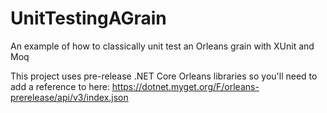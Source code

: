 # UnitTestingAGrain
An example of how to classically unit test an Orleans grain with XUnit and Moq

This project uses pre-release .NET Core Orleans libraries so you'll need to add a reference to here: https://dotnet.myget.org/F/orleans-prerelease/api/v3/index.json
